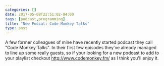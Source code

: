 ```yaml
---
categories: []
date: 2017-05-08T22:51:02-04:00
tags: [podcast,programming]
title: "New Podcat: Code Monkey Talks"
type: post
---
```


A few former colleagues of mine have recently started podcast they call "Code Monkey Talks". In their first few 
episodes they've already managed to line up some really guests, so if your looking for a new podcast to add to 
your playlist checkout http://www.codemonkey.fm/ as I think you'll enjoy it.


